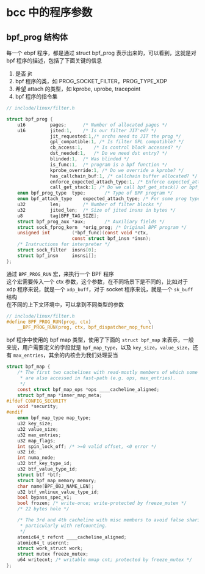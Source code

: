# bcc 中的程序参数

## bpf\_prog 结构体

每一个 ebpf 程序，都是通过 struct bpf\_prog 表示出来的，可以看到，这就是对 bpf 程序的描述，包括了下面关键的信息
1. 是否 jit
2. bpf 程序的类，如 PROG\_SOCKET\_FILTER，PROG\_TYPE\_XDP
3. 希望 attach 的类型，如 kprobe, uprobe, tracepoint
4. bpf 程序的指令集
```c
// include/linux/filter.h

struct bpf_prog {
	u16			pages;		/* Number of allocated pages */
	u16			jited:1,	/* Is our filter JIT'ed? */
				jit_requested:1,/* archs need to JIT the prog */
				gpl_compatible:1, /* Is filter GPL compatible? */
				cb_access:1,	/* Is control block accessed? */
				dst_needed:1,	/* Do we need dst entry? */
				blinded:1,	/* Was blinded */
				is_func:1,	/* program is a bpf function */
				kprobe_override:1, /* Do we override a kprobe? */
				has_callchain_buf:1, /* callchain buffer allocated? */
				enforce_expected_attach_type:1, /* Enforce expected_attach_type checking at attach time */
				call_get_stack:1; /* Do we call bpf_get_stack() or bpf_get_stackid() */
	enum bpf_prog_type	type;		/* Type of BPF program */
	enum bpf_attach_type	expected_attach_type; /* For some prog types */
	u32			len;		/* Number of filter blocks */
	u32			jited_len;	/* Size of jited insns in bytes */
	u8			tag[BPF_TAG_SIZE];
	struct bpf_prog_aux	*aux;		/* Auxiliary fields */
	struct sock_fprog_kern	*orig_prog;	/* Original BPF program */
	unsigned int		(*bpf_func)(const void *ctx,
					    const struct bpf_insn *insn);
	/* Instructions for interpreter */
	struct sock_filter	insns[0];
	struct bpf_insn		insnsi[];
};

```

通过 `BPF_PROG_RUN` 宏，来执行一个 BPF 程序  
这个宏需要传入一个 ctx 参数，这个参数，在不同场景下是不同的，比如对于 xdp 程序来说，就是一个 `xdp_buff`，对于 socket 程序来说，就是一个 `sk_buff` 结构  
在不同的上下文环境中，可以拿到不同类型的参数

```c
// include/linux/filter.h
#define BPF_PROG_RUN(prog, ctx)						\
	__BPF_PROG_RUN(prog, ctx, bpf_dispatcher_nop_func)

```

bpf 程序中使用的 bpf map 类型，使用了下面的 `struct bpf_map` 来表示，一般来说，用户需要定义的字段就是 `bpf_map_type`，以及 `key_size`，`value_size`，还有 `max_entries`，其余的内核会为我们处理妥当
```c
struct bpf_map {
	/* The first two cachelines with read-mostly members of which some
	 * are also accessed in fast-path (e.g. ops, max_entries).
	 */
	const struct bpf_map_ops *ops ____cacheline_aligned;
	struct bpf_map *inner_map_meta;
#ifdef CONFIG_SECURITY
	void *security;
#endif
	enum bpf_map_type map_type;
	u32 key_size;
	u32 value_size;
	u32 max_entries;
	u32 map_flags;
	int spin_lock_off; /* >=0 valid offset, <0 error */
	u32 id;
	int numa_node;
	u32 btf_key_type_id;
	u32 btf_value_type_id;
	struct btf *btf;
	struct bpf_map_memory memory;
	char name[BPF_OBJ_NAME_LEN];
	u32 btf_vmlinux_value_type_id;
	bool bypass_spec_v1;
	bool frozen; /* write-once; write-protected by freeze_mutex */
	/* 22 bytes hole */

	/* The 3rd and 4th cacheline with misc members to avoid false sharing
	 * particularly with refcounting.
	 */
	atomic64_t refcnt ____cacheline_aligned;
	atomic64_t usercnt;
	struct work_struct work;
	struct mutex freeze_mutex;
	u64 writecnt; /* writable mmap cnt; protected by freeze_mutex */
};
```

